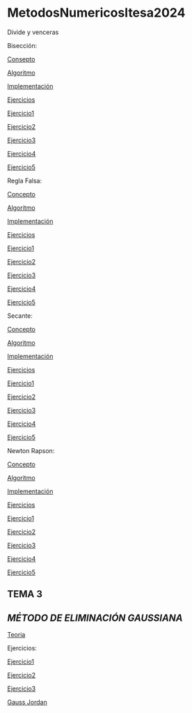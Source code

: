 # MetodosNumericosItesa2024
Divide y venceras

Bisección:

[Consepto](https://github.com/Eltonvamosporla14/MetodosNumericosItesa2024/blob/4b020dea846b391148aa3d125db6a010b6605c2b/Bisecci%C3%B3n/Definici%C3%B3nBisecci%C3%B3n)

[Algoritmo](https://github.com/Eltonvamosporla14/MetodosNumericosItesa2024/blob/d743dae8cf7c34ec3d096ed276c8b71c0565963b/Bisecci%C3%B3n/Algoritmo)

[Implementación](https://github.com/Eltonvamosporla14/MetodosNumericosItesa2024/blob/493f5873ba5e1d3d7bcf5475f8fa7adeda267562/Bisecci%C3%B3n/Implementaci%C3%B3n%20Bisecci%C3%B3n/Captura%20de%20pantalla%202024-03-13%20224218.png)

[Ejercicios](https://github.com/Eltonvamosporla14/MetodosNumericosItesa2024/tree/e0196942b542ec0170f484e03f8e6c0d38e2ac16/Bisecci%C3%B3n)

[Ejercicio1](https://github.com/Eltonvamosporla14/MetodosNumericosItesa2024/blob/e0196942b542ec0170f484e03f8e6c0d38e2ac16/Bisecci%C3%B3n/Biseccion/src/biseccion/Biseccion.java)

[Ejercicio2](https://github.com/Eltonvamosporla14/MetodosNumericosItesa2024/blob/0aa2a836bd987fe9cee9c4002d4f6ef1f140c6b0/Bisecci%C3%B3n/Biseccion2/src/biseccion2/Biseccion2.java)

[Ejercicio3](https://github.com/Eltonvamosporla14/MetodosNumericosItesa2024/blob/5d8051988da810d192826b4f6d9eacc496503bf1/Bisecci%C3%B3n/Biseccion3/src/biseccion3/Biseccion3.java)

[Ejercicio4](https://github.com/Eltonvamosporla14/MetodosNumericosItesa2024/blob/5d8051988da810d192826b4f6d9eacc496503bf1/Bisecci%C3%B3n/Biseccion4/src/biseccion4/Biseccion4.java)

[Ejercicio5](https://github.com/Eltonvamosporla14/MetodosNumericosItesa2024/blob/0d33ce33d6b6478547a584768affaf6e3ea19202/Bisecci%C3%B3n/Biseccion5/src/biseccion5/Biseccion5.java)

Regla Falsa:

[Concepto](https://github.com/Eltonvamosporla14/MetodosNumericosItesa2024/blob/02ee35b35ed766b646c98c4c62a46c8c97e394ca/Regla%20falsa/Concepto)

[Algoritmo](https://github.com/Eltonvamosporla14/MetodosNumericosItesa2024/blob/d45d3f8b37656ec40ef5feeaae6b4a2c9cec2326/Regla%20falsa/Algoritmo)

[Implementación](https://github.com/Eltonvamosporla14/MetodosNumericosItesa2024/blob/ccf9c4455430938522b9853dde2224409e93faa7/Regla%20falsa/Implementaci%C3%B3n/Captura%20de%20pantalla%202024-03-14%20010446.png)

[Ejercicios](https://github.com/Eltonvamosporla14/MetodosNumericosItesa2024/tree/234cfec0010d41e1bb42da198a1af5e5eb7f7879/Regla%20falsa)

[Ejercicio1](https://github.com/Eltonvamosporla14/MetodosNumericosItesa2024/blob/be07760570c9a15580733dbb8c5198b578ed8963/Regla%20falsa/Regla%20Falsa/src/regla/falsa/ReglaFalsa.java)

[Ejercicio2](https://github.com/Eltonvamosporla14/MetodosNumericosItesa2024/blob/2499182a4cd7a4bfcaa92b2a9d7dedd509504aea/Regla%20falsa/Regla%20Falsa%202/src/regla/falsa/pkg2/ReglaFalsa2.java)

[Ejercicio3](https://github.com/Eltonvamosporla14/MetodosNumericosItesa2024/blob/a5891dd2b92f70fa7ed21a8db7bea07fa4d62f88/Regla%20falsa/Regla%20Falsa%203/src/regla/falsa/pkg3/ReglaFalsa3.java)

[Ejercicio4](https://github.com/Eltonvamosporla14/MetodosNumericosItesa2024/blob/0931563065531ab32f858821923ff9127d72d56f/Regla%20falsa/Regla%20Falsa%204/src/regla/falsa/pkg4/ReglaFalsa4.java)

[Ejercicio5](https://github.com/Eltonvamosporla14/MetodosNumericosItesa2024/blob/1cfd9ffb272bbc31e61d58292ba68109ba656b66/Regla%20falsa/Regla%20Falsa%205/src/regla/falsa/pkg5/ReglaFalsa5.java)


Secante:

[Concepto](https://github.com/Eltonvamosporla14/MetodosNumericosItesa2024/blob/693a6dd16e3a372e24f203d010788cc2416b4d90/Secante/Concepto)

[Algoritmo](https://github.com/Eltonvamosporla14/MetodosNumericosItesa2024/blob/374616e1df230a470b24af210572ff7d866d1394/Secante/Algoritmo)

[Implementación](https://github.com/Eltonvamosporla14/MetodosNumericosItesa2024/tree/290d12ed661a87db6af48beff186c416044bbd15/Secante/Implementaci%C3%B3n)

[Ejercicios](https://github.com/Eltonvamosporla14/MetodosNumericosItesa2024/tree/cf227c0edfd294a4dbc3ca8b422825426fa0f282/Secante)

[Ejercicio1](https://github.com/Eltonvamosporla14/MetodosNumericosItesa2024/blob/4565704f6ad326313c64dcce5b45d4f987fa3f78/Secante/Secante/src/secante/Secante.java)

[Ejercicio2](https://github.com/Eltonvamosporla14/MetodosNumericosItesa2024/blob/8d40c798a544a221f56578096f2adfac0629bb01/Secante/Secante%202/src/secante/pkg2/Secante2.java)

[Ejercicio3](https://github.com/Eltonvamosporla14/MetodosNumericosItesa2024/blob/d94f7bd7ff5150bd93d6893306954fe4e3f3e558/Secante/Secante%203/src/secante/pkg3/Secante3.java)

[Ejercicio4](https://github.com/Eltonvamosporla14/MetodosNumericosItesa2024/blob/7f3ea48f31e4421c1dc87c891b4a4b5ba9fad7d2/Secante/Secante%204/src/secante/pkg4/Secante4.java)

[Ejercicio5](https://github.com/Eltonvamosporla14/MetodosNumericosItesa2024/blob/26355589096f6d86275c76c0bf2144357d36fe0c/Secante/Secante%205/src/secante/pkg5/Secante5.java)

Newton Rapson:

[Concepto](https://github.com/Eltonvamosporla14/MetodosNumericosItesa2024/blob/32123fbee6e7b2ff193db72bfdb446ae5377d68d/Newton/Concepto)

[Algoritmo](https://github.com/Eltonvamosporla14/MetodosNumericosItesa2024/blob/1f0f7c704966759c485084da3b445402b3bcdd61/Newton/Algoritmo)

[Implementación](https://github.com/Eltonvamosporla14/MetodosNumericosItesa2024/blob/05e9980881d0d1be71ac054815c78eb32bcb201c/Newton/Implementaci%C3%B3n/Captura%20de%20pantalla%202024-03-14%20093128.png)

[Ejercicios](https://github.com/Eltonvamosporla14/MetodosNumericosItesa2024/tree/4e4209f2d3159291b4051516874c6c384e1e7e51/Newton)

[Ejercicio1](https://github.com/Eltonvamosporla14/MetodosNumericosItesa2024/blob/f96c38a4804cec98811561e64f15f008553e2163/Newton/Newton/src/newton/Newton.java)

[Ejercicio2](https://github.com/Eltonvamosporla14/MetodosNumericosItesa2024/blob/2ab111b6a0cc15de5085f45196c1ee1d82b46b0f/Newton/Newton2/src/newton2/Newton2.java)

[Ejercicio3](https://github.com/Eltonvamosporla14/MetodosNumericosItesa2024/blob/3a1adb194772f6738fbdab1cf7aee2a03eb03fb1/Newton/Newton3/src/newton3/Newton3.java)

[Ejercicio4](https://github.com/Eltonvamosporla14/MetodosNumericosItesa2024/blob/63a3ec71e3ccdeabf58f72ca460ff5bc32951d1d/Newton/Newton4/src/newton4/Newton4.java)

[Ejercicio5](https://github.com/Eltonvamosporla14/MetodosNumericosItesa2024/blob/2fd1fc07510e6fd4fcf8bc3694ce329a83889961/Newton/Newton5/src/newton5/Newton5.java)

**TEMA 3**
---

*MÉTODO DE ELIMINACIÓN GAUSSIANA*
---

[Teoria](https://github.com/Eltonvamosporla14/MetodosNumericosItesa2024/tree/835552ebd9ecd2544f8dac406c3932a075b74b93/Tema%203%20Metodos/ELIMINACI%C3%93N%20GAUSSIANA)

Ejercicios:

[Ejercicio1](https://github.com/Eltonvamosporla14/MetodosNumericosItesa2024/blob/835552ebd9ecd2544f8dac406c3932a075b74b93/Tema%203%20Metodos/ELIMINACI%C3%93N%20GAUSSIANA/Eliminacion%20Gaussiana/src/eliminacion/gaussiana/EliminacionGaussiana.java)

[Ejercicio2](https://github.com/Eltonvamosporla14/MetodosNumericosItesa2024/blob/835552ebd9ecd2544f8dac406c3932a075b74b93/Tema%203%20Metodos/ELIMINACI%C3%93N%20GAUSSIANA/Eliminaci%C3%B3nGaussiana2/src/eliminaci%C3%B3ngaussiana2/Eliminaci%C3%B3nGaussiana2.java)

[Ejercicio3](https://github.com/Eltonvamosporla14/MetodosNumericosItesa2024/blob/835552ebd9ecd2544f8dac406c3932a075b74b93/Tema%203%20Metodos/ELIMINACI%C3%93N%20GAUSSIANA/Eliminacion%20Gaussiana%203/src/eliminacion/gaussiana/pkg3/EliminacionGaussiana3.java)

[Gauss Jordan]()


